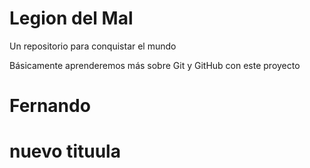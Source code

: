 # Legion del Mal
Un repositorio para conquistar el mundo

Básicamente aprenderemos más sobre Git y GitHub con este proyecto


# Fernando
# nuevo tituula